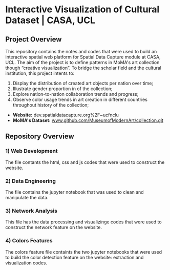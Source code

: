 # Interactive Visualization of Cultural Dataset | CASA, UCL

## **Project Overview**
This repository contains the notes and codes that were used to build an interactive spatial web platform for Spatial Data Capture module at CASA, UCL.
The aim of the project is to define patterns in MoMA's art collection though “creative visualization”. To bridge the scholar field and the cultural institution, this project intents to:
1)	Display the distribution of created art objects per nation over time;
2)	Illustrate gender proportion in of the collection;
3)	Explore nation-to-nation collaboration trends and progress;
4)	Observe color usage trends in art creation in different countries throughout history of the collection;  

- **Website:** dev.spatialdatacapture.org%2F~ucfnclu
- **MoMA's Dataset:** www.github.com/MuseumofModernArt/collection.git

## **Repository Overview**

### 1) Web Development
The file contants the html, css and js codes that were used to construct the website. 

### 2) Data Engineering
The file contains the jupyter notebook that was used to clean and manipulate the data. 

### 3) Network Analysis
This file has the data processing and visualizinge codes that were used to construct the network feature on the website.

### 4) Colors Features
The colors feature file containts the two jupyter notebooks that were used to build the color detection feature on the website: extraction and visualization codes. 
